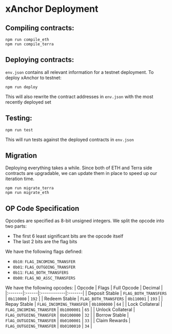 # xAnchor Deployment

## Compiling contracts:

```shell
npm run compile_eth
npm run compile_terra
```

## Deploying contracts:

`env.json` contains all relevant information for a testnet deployment. To deploy xAnchor to testnet:

```shell
npm run deploy
```

This will also rewrite the contract addresses in `env.json` with the most recently deployed set

## Testing:

```
npm run test
```

This will run tests against the deployed contracts in `env.json`

## Migration

Deploying everything takes a while. Since both of ETH and Terra side contracts are upgradable, we can update them in place to speed up our iteration time.

```
npm run migrate_terra
npm run migrate_eth
```

## OP Code Specification

Opcodes are specified as 8-bit unsigned integers. We split the opcode into two parts:

- The first 6 least significant bits are the opcode itself
- The last 2 bits are the flag bits

We have the following flags defined:

- `0b10`: `FLAG_INCOMING_TRANSFER`
- `0b01`: `FLAG_OUTGOING_TRANSFER`
- `0b11`: `FLAG_BOTH_TRANSFERS`
- `0b00`: `FLAG_NO_ASSC_TRANSFERS`

We have the following opcodes:
| Opcode | Flags | Full Opcode | Decimal |
|:-------|:------|:------------|:-------|
| Deposit Stable | `FLAG_BOTH_TRANSFERS` | `0b110000` | `192` |
| Redeem Stable | `FLAG_BOTH_TRANSFERS` | `0b110001` | `193` |
| Repay Stable | `FLAG_INCOMING_TRANSFER` | `0b1000000` | `64` |
| Lock Collateral | `FLAG_INCOMING_TRANSFER` | `0b1000001` | `65` |
| Unlock Collateral | `FLAG_OUTGOING_TRANSFER` | `0b0100000` | `32` |
| Borrow Stable | `FlAG_OUTGOING_TRANSFER` | `0b0100001` | `33` |
| Claim Rewards | `FLAG_OUTGOING_TRANSFER` | `0b0100010` | `34` |
